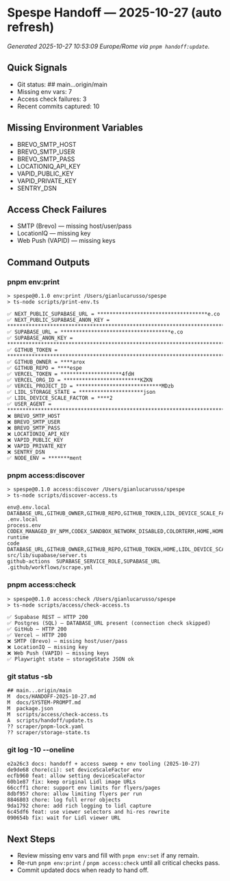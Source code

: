 # Spespe Handoff — 2025-10-27 (auto refresh)

_Generated 2025-10-27 10:53:09 Europe/Rome via `pnpm handoff:update`._

## Quick Signals

- Git status: ## main...origin/main
- Missing env vars: 7
- Access check failures: 3
- Recent commits captured: 10

## Missing Environment Variables

- BREVO_SMTP_HOST
- BREVO_SMTP_USER
- BREVO_SMTP_PASS
- LOCATIONIQ_API_KEY
- VAPID_PUBLIC_KEY
- VAPID_PRIVATE_KEY
- SENTRY_DSN

## Access Check Failures

- SMTP (Brevo) — missing host/user/pass
- LocationIQ — missing key
- Web Push (VAPID) — missing keys

## Command Outputs

### pnpm env:print

```text
> spespe@0.1.0 env:print /Users/gianlucarusso/spespe
> ts-node scripts/print-env.ts

✅ NEXT_PUBLIC_SUPABASE_URL = ************************************e.co
✅ NEXT_PUBLIC_SUPABASE_ANON_KEY = ****************************************************************************************************************************************************************************************************************************************************************************************************************************o09K
✅ SUPABASE_URL = ************************************e.co
✅ SUPABASE_ANON_KEY = ************************************************************************************************************************************************************************************************************15MA
✅ GITHUB_TOKEN = *****************************************************************************************coAa
✅ GITHUB_OWNER = ****arox
✅ GITHUB_REPO = ****espe
✅ VERCEL_TOKEN = ********************4fdH
✅ VERCEL_ORG_ID = *************************KZKN
✅ VERCEL_PROJECT_ID = ****************************MDzb
✅ LIDL_STORAGE_STATE = *********************json
✅ LIDL_DEVICE_SCALE_FACTOR = ****2
✅ USER_AGENT = *****************************************************************************************************************7.36
❌ BREVO_SMTP_HOST
❌ BREVO_SMTP_USER
❌ BREVO_SMTP_PASS
❌ LOCATIONIQ_API_KEY
❌ VAPID_PUBLIC_KEY
❌ VAPID_PRIVATE_KEY
❌ SENTRY_DSN
✅ NODE_ENV = *******ment
```

### pnpm access:discover

```text
> spespe@0.1.0 access:discover /Users/gianlucarusso/spespe
> ts-node scripts/discover-access.ts

env@.env.local	DATABASE_URL,GITHUB_OWNER,GITHUB_REPO,GITHUB_TOKEN,LIDL_DEVICE_SCALE_FACTOR,LIDL_STORAGE_STATE,NEXT_PUBLIC_SUPABASE_ANON_KEY,NEXT_PUBLIC_SUPABASE_URL,NODE_ENV,SUPABASE_ANON_KEY,SUPABASE_PAT,SUPABASE_SERVICE_ROLE,SUPABASE_URL,USER_AGENT,VERCEL_ORG_ID,VERCEL_PROJECT_ID,VERCEL_TOKEN	.env.local
process.env	CODEX_MANAGED_BY_NPM,CODEX_SANDBOX_NETWORK_DISABLED,COLORTERM,HOME,HOMEBREW_CELLAR,HOMEBREW_PREFIX,HOMEBREW_REPOSITORY,INFOPATH,INIT_CWD,LANG,LC_CTYPE,LOGNAME,LaunchInstanceID,NODE,NODE_PATH,OSLogRateLimit,PATH,PNPM_SCRIPT_SRC_DIR,PWD,SECURITYSESSIONID,SHELL,SHLVL,SSH_AUTH_SOCK,TERM,TERM_PROGRAM,TERM_PROGRAM_VERSION,TERM_SESSION_ID,TMPDIR,USER,XPC_FLAGS,XPC_SERVICE_NAME,__CFBundleIdentifier,__CF_USER_TEXT_ENCODING,npm_command,npm_config__jsr_registry,npm_config_frozen_lockfile,npm_config_node_gyp,npm_config_registry,npm_config_user_agent,npm_config_verify_deps_before_run,npm_execpath,npm_lifecycle_event,npm_lifecycle_script,npm_node_execpath,npm_package_json,npm_package_name,npm_package_version,pnpm_config_verify_deps_before_run	runtime
code	DATABASE_URL,GITHUB_OWNER,GITHUB_REPO,GITHUB_TOKEN,HOME,LIDL_DEVICE_SCALE_FACTOR,LIDL_HUB_URL,LIDL_MAX_FLYERS,LIDL_MAX_PAGES,LIDL_STORAGE_STATE,LIDL_USER_AGENT,LIDL_WAIT_MS,NEXT_PUBLIC_SUPABASE_ANON_KEY,NEXT_PUBLIC_SUPABASE_URL,SUPABASE_ANON_KEY,SUPABASE_SERVICE_ROLE,SUPABASE_URL,VERCEL_TOKEN	src/lib/supabase/server.ts
github-actions	SUPABASE_SERVICE_ROLE,SUPABASE_URL	.github/workflows/scrape.yml
```

### pnpm access:check

```text
> spespe@0.1.0 access:check /Users/gianlucarusso/spespe
> ts-node scripts/access/check-access.ts

✅ Supabase REST — HTTP 200
✅ Postgres (SQL) — DATABASE_URL present (connection check skipped)
✅ GitHub — HTTP 200
✅ Vercel — HTTP 200
❌ SMTP (Brevo) — missing host/user/pass
❌ LocationIQ — missing key
❌ Web Push (VAPID) — missing keys
✅ Playwright state — storageState JSON ok
```

### git status -sb

```text
## main...origin/main
M  docs/HANDOFF-2025-10-27.md
M  docs/SYSTEM-PROMPT.md
M  package.json
M  scripts/access/check-access.ts
A  scripts/handoff/update.ts
?? scraper/pnpm-lock.yaml
?? scraper/storage-state.ts
```

### git log -10 --oneline

```text
e2a26c3 docs: handoff + access sweep + env tooling (2025-10-27)
de9de68 chore(ci): set deviceScaleFactor env
ecfb960 feat: allow setting deviceScaleFactor
60b1e87 fix: keep original Lidl image URLs
66ccff1 chore: support env limits for flyers/pages
8dbf957 chore: allow limiting flyers per run
8846803 chore: log full error objects
9da1792 chore: add rich logging to lidl capture
6c45df6 feat: use viewer selectors and hi-res rewrite
090654b fix: wait for Lidl viewer URL
```

## Next Steps

- Review missing env vars and fill with `pnpm env:set` if any remain.
- Re-run `pnpm env:print` / `pnpm access:check` until all critical checks pass.
- Commit updated docs when ready to hand off.
